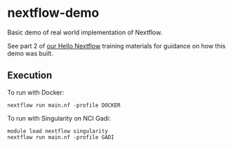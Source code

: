 # nextflow-demo

Basic demo of real world implementation of Nextflow. 

See part 2 of [our Hello Nextflow](https://sydney-informatics-hub.github.io/hello-nextflow/) training materials for guidance on how this demo was built. 

## Execution

To run with Docker: 

```
nextflow run main.nf -profile DOCKER
```

To run with Singularity on NCI Gadi: 

```
module load nextflow singularity
nextflow run main.nf -profile GADI
```